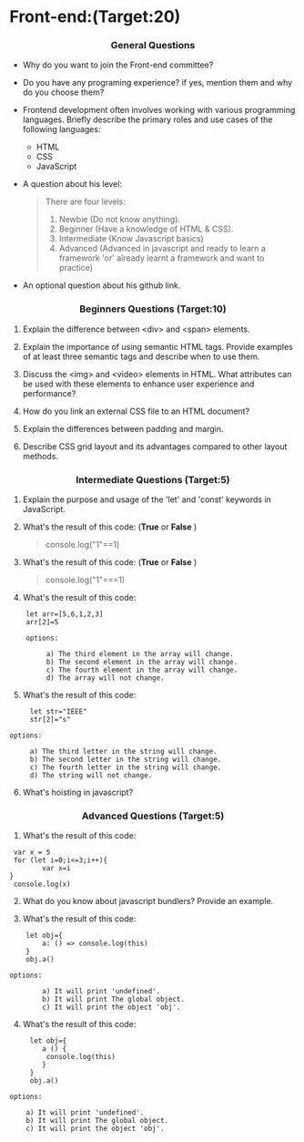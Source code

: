 # Front-end:(Target:20)

<h3 align="center">General Questions</h3>

- Why do you want to join the Front-end committee?
- Do you have any programing experience? if yes, mention them and why do you choose them?
- Frontend development often involves working with various programming languages. Briefly describe the primary roles and use cases of the following languages:

  - HTML
  - CSS
  - JavaScript

- A question about his level:
  > There are four levels:
  >
  > 1. Newbie (Do not know anything).
  > 2. Beginner (Have a knowledge of HTML & CSS).
  > 3. Intermediate (Know Javascript basics)
  > 4. Advanced (Advanced in javascript and ready to learn a framework 'or' already learnt a framework and want to practice)
- An optional question about his github link.

<h3 align="center">Beginners Questions (Target:10)</h3>

1. Explain the difference between \<div> and \<span> elements.

2. Explain the importance of using semantic HTML tags. Provide examples of at least three semantic tags and describe when to use them.

3. Discuss the \<img> and \<video> elements in HTML. What attributes can be used with these elements to enhance user experience and performance?
4. How do you link an external CSS file to an HTML document?
5. Explain the differences between padding and margin.
6. Describe CSS grid layout and its advantages compared to other layout methods.

<h3 align="center">Intermediate Questions (Target:5)</h3>

1.  Explain the purpose and usage of the 'let' and 'const' keywords in JavaScript.
2.  What's the result of this code: (**True** or **False** )

    > console.log("1"==1)

3.  What's the result of this code: (**True** or **False** )
    > console.log("1"===1)
4.  What's the result of this code:

```
    let arr=[5,6,1,2,3]
    arr[2]=5

```

        options:

             a) The third element in the array will change.
             b) The second element in the array will change.
             c) The fourth element in the array will change.
             d) The array will not change.

5.  What's the result of this code:

```
     let str="IEEE"
     str[2]="s"
```

    options:

         a) The third letter in the string will change.
         b) The second letter in the string will change.
         c) The fourth letter in the string will change.
         d) The string will not change.

6.  What's hoisting in javascript?

<h3 align="center">Advanced Questions (Target:5)</h3>

1.  What's the result of this code:

```
 var x = 5
 for (let i=0;i<=3;i++){
        var x=i
}
 console.log(x)
```

2.  What do you know about javascript bundlers? Provide an example.

3.  What's the result of this code:

```
    let obj={
        a: () => console.log(this)
    }
    obj.a()
```

    options:

            a) It will print 'undefined'.
            b) It will print The global object.
            c) It will print the object 'obj'.

4.  What's the result of this code:

```
     let obj={
        a () {
         console.log(this)
        }
     }
     obj.a()
```

    options:

        a) It will print 'undefined'.
        b) It will print The global object.
        c) It will print the object 'obj'.
